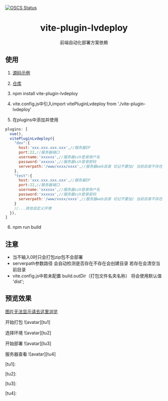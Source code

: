 [![OSCS Status](https://www.oscs1024.com/platform/badge/lvhao01/vite-plugin-lvdeploy.svg?size=small)](https://www.oscs1024.com/project/lvhao01/vite-plugin-lvdeploy?ref=badge_small)

<h1 align="center">vite-plugin-lvdeploy</h1>
<p align="center">前端自动化部署方案依赖</p>


## 使用


1. [源码示例](https://blog.csdn.net/weixin_49230250/article/details/125852469?spm=1001.2014.3001.5501)

2. [仓库](https://github.com/lvhao01/vite-plugin-lvdeploy)

3. npm install vite-plugin-lvdeploy

4. vite.config.js中引入import vitePluginLvdeploy from './vite-plugin-lvdeploy'


5. 在plugins中添加并使用 

```javascript
plugins: [
  vue(),
  vitePluginLvdeploy({
    "dev":{
      host:'xxx.xxx.xxx.xxx',//服务器IP
      port:22,//服务器端口
      username:'xxxxxx',//服务器ssh登录用户名
      password:'xxxxxx',//服务器ssh登录密码
      serverpath:'/www/xxxx/xxxx',//服务器web目录 切记不要加/ 当前目录不存在会创建目录并且当前目录所有文件会被清空重新部署前端项目
    },
    "test":{
      host:'xxx.xxx.xxx.xxx',//服务器IP
      port:22,//服务器端口
      username:'xxxxxx',//服务器ssh登录用户名
      password:'xxxxxx',//服务器ssh登录密码
      serverpath:'/www/xxxx/xxxx',//服务器web目录 切记不要加/ 当前目录不存在会创建目录并且当前目录所有文件会被清空重新部署前端项目
    }
    //...其他自定义环境
  }),
]
```
6. npm run build

## 注意
 - 当不输入0时只会打包zip包不会部署
 - serverpath参数路径 会自动检测是否存在不存在会创建目录 若存在会清空当前目录
 - vite.config.js中若未配置 build.outDir（打包文件名夹名称） 将会使用默认值 'dist';

## 预览效果

[图片无法显示请去这里浏览](https://blog.csdn.net/weixin_49230250/article/details/125852469?spm=1001.2014.3001.5501)

开始打包
![avatar][tu1]

选择环境
![avatar][tu2]

开始部署
![avatar][tu3]

服务器查看
![avatar][tu4]





[tu1]:

[tu2]:



[tu3]:


[tu4]:










